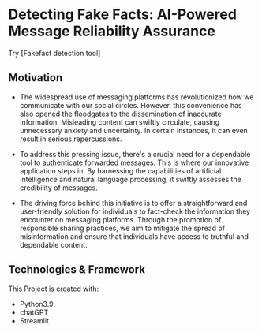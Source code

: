 # Detecting Fake Facts: AI-Powered Message Reliability Assurance

Try [Fakefact detection tool]

## Motivation 

* The widespread use of messaging platforms has revolutionized how we communicate with our social circles. However, this convenience has also opened the floodgates to the dissemination of inaccurate information. Misleading content can swiftly circulate, causing unnecessary anxiety and uncertainty. In certain instances, it can even result in serious repercussions.

* To address this pressing issue, there's a crucial need for a dependable tool to authenticate forwarded messages. This is where our innovative application steps in. By harnessing the capabilities of artificial intelligence and natural language processing, it swiftly assesses the credibility of messages.

* The driving force behind this initiative is to offer a straightforward and user-friendly solution for individuals to fact-check the information they encounter on messaging platforms. Through the promotion of responsible sharing practices, we aim to mitigate the spread of misinformation and ensure that individuals have access to truthful and dependable content.

## Technologies & Framework  
This Project is created with:
* Python3.9 
* chatGPT
* Streamlit

